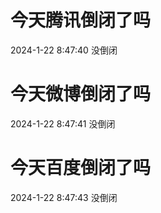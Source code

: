 # 今天腾讯倒闭了吗

2024-1-22 8:47:40 没倒闭

# 今天微博倒闭了吗

2024-1-22 8:47:41 没倒闭

# 今天百度倒闭了吗

2024-1-22 8:47:43 没倒闭

